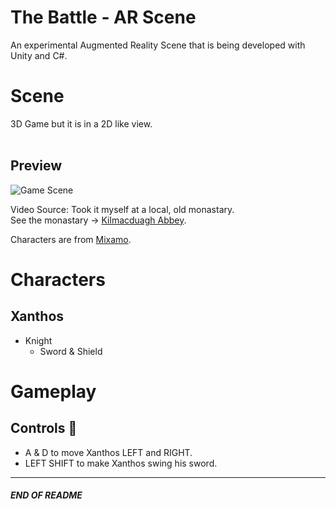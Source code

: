 # The Battle - AR Scene
An experimental Augmented Reality Scene that is being developed with Unity and C#.

# Scene
3D Game but it is in a 2D like view.<br><br>

## Preview
![Game Scene](https://github.com/johnshields/TheBattle-AR-Scene/blob/main/preview/scene_v1.gif)
                           
Video Source: Took it myself at a local, old monastary. <br>
See the monastary -> [Kilmacduagh Abbey](http://monastic.ie/history/kilmacduagh/).

Characters are from [Mixamo](https://www.mixamo.com/#/).

# Characters
## Xanthos
* Knight
  - Sword & Shield

# Gameplay
## Controls :running:
* A & D to move Xanthos LEFT and RIGHT.
* LEFT SHIFT to make Xanthos swing his sword.

***
##### END OF README
